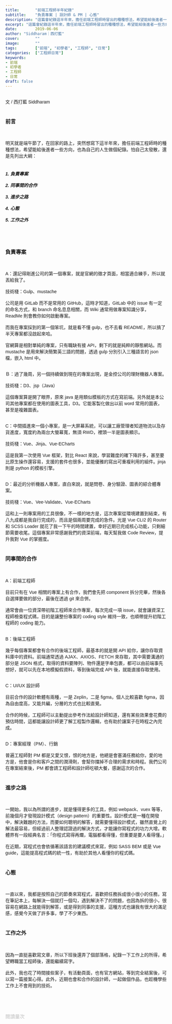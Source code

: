 ```yaml
---
title:       "前端工程師半年紀錄"
subtitle:    "負責專案 | 設計師 & PM | 心態"
description: "這篇會紀錄這半年來，擔任前端工程師時冒出的種種想法，希望能給後進者一些方向，也為自己的人生做個紀錄。"
excerpt: "這篇會紀錄這半年來，擔任前端工程師時冒出的種種想法，希望能給後進者一些方向，也為自己的人生做個紀錄。"
date:        2019-06-06
author: "Siddharam｜西打藍"
cover:       ""
image:       ""
tags:        ["前端", "初學者", "工程師", "日常"]
categories:  ["工程師日常"]
keywords:
- 前端
- 初學者
- 工程師
- 日常
draft: false
---
```


<article style="font-family: 'Noto Sans TC', '微軟正黑體', sans-serif; font-weight: 300;">

<br>文 / 西打藍 Siddharam<br><br>

<h3 class="article-h1-color">前言</h3><br>

明天就是端午節了，在回家的路上，突然想寫下這半年來，擔任前端工程師時的種種想法，希望能給後進者一些方向，也為自己的人生做個紀錄。怕自己太發散，還是先列出大綱：<br><br>
<h5>
1. 負責專案<br><br>
2. 同事間的合作<br><br>
3. 進步之路<br><br>
4. 心態<br><br>
5. 工作之外
</h5><br><br>

<h3 class="article-h1-color">負責專案</h3><br>

A：還記得剛進公司的第一個專案，就是官網的徵才頁面，相當適合練手，所以就丟給我了。<br><br>
技術棧：Gulp、mustache<br><br>
公司是用 GitLab 而不是常用的 GitHub，這時才知道，GitLab 中的 issue 有一定的命名方式，和 branch 命名息息相關，而 Wiki 通常用做專案知識分享， ReadMe 則會教你如何啟動專案。<br><br>
而我在專案採到的第一個笨坑，就是看不懂 gulp，也不去看 README，所以搞了半天專案都沒啟起來哈。<br><br>
官網算是相對單純的專案，只有職缺有接 API，剩下的就是純粹的靜態網站。而 mustache 是用來解決簡繁英三語的問題，透過 gulp 分別引入三種語言的 json 檔，嵌入 html 中。<br><br>

Ｂ：過了幾周，另一個持續做到現在的專案出現，是金控公司的理財機器人專案。<br><br>
技術棧：D3、jsp（Java）<br><br>
這個專案算是開了眼界，原來 java 是用類似模板的方式在寫前端。另外就是本公司其他專案都在使用的圖表工具，D3。它能客製化做出以前 word 常用的圖表，甚至是複雜圖表。<br><br>

C：中間插進來一個小專案，是一大屏幕系統，可以讓工廠管理者知道物流以及存貨進度，寬度約為兩台大螢幕寬，無須 RWD，裡頭一半是圖表顯示。<br><br>
技術棧：Vue、Jinja、Vue-ECharts<br><br>
這是我第一次使用 Vue 框架，對比 React 來說，學習難度的確下降許多，甚至要比原生操作還容易，支援的套件也很多，並能優雅的寫出可重複利用的組件。jinja 則是 python 的模板引擎。<br><br>

D：最近的分析機器人專案，直白來說，就是問卷、身分驗證、圖表的綜合體專案。<br><br>
技術棧：Vue、Vee-Validate、Vue-ECharts<br><br>
這和上一則專案用的工具很像，不一樣的地方是，這次專案從環境建置到結束，有八九成都是我自行完成的，而且是個兩周要完成的急件。光是 Vue CLI2 的 Router 和 SCSS Loader 就花了我一下午的時間建置，幸好近期已完成核心功能，只剩細節需要收尾。這個專案非常感謝我們的資深前端，每天幫我做 Code Review，提升我對 Vue 的掌握度。<br><br>


<h3 class="article-h1-color">同事間的合作</h3><br>
 
A：前端工程師<br><br>
目前只有在 Vue 相關的專案上有合作，我們會先把 component 拆分完畢，然後各自選擇要做的部分，最後在透過 git 來合併。<br><br>
通常會由一位資深帶初階工程師來合作專案，每次完成一項 issue，就會讓資深工程師檢查程式碼，目的是讓整份專案的 coding style 維持一致，也順帶提升初階工程師的 coding 能力。<br><br>


B：後端工程師<br><br>
幾乎每個專案都會有合作的後端工程師，最基本的就是開 API 給你，讓你存取資料庫中的資料。前端通常透過 AJAX、AXIOS、FETCH 來存取，其中需要溝通的部分是 JSON 格式，取得的資料要陣列、物件還是字串包裹，都可以由前端事先想好，就可以先在本地模擬假資料，等到後端完成 API 後，就能直接存取使用。<br><br>


C：UI/UX 設計師<br><br>
目前合作的設計軟體有兩種，一是 Zeplin，二是 figma，個人比較喜歡 figma，因為自由度高，又能共編，分層的方式也比較直覺。<br><br>
合作的時候，工程師可以主動提出參考作法給設計師知道，還有某些效果會花費的預估時間，這都能讓設計師更了解工程製作邏輯，也有助於讓案子在時程之內完成。<br><br>


D：專案經理（PM）、行銷<br><br>
普遍工程師對 PM 都是又愛又恨，恨的地方是，他總是會塞滿任務給你，愛的地方是，他會是你和客戶之間的潤滑劑，會幫你擋掉不合理的需求和時程。我們公司在專案結束後，PM 都會請工程師和設計師吃頓大餐，感謝這次的合作。<br><br>


<h3 class="article-h1-color">進步之路</h3><br>

一開始，我以為所謂的進步，就是懂得更多的工具，例如 webpack、vuex 等等，前幾個月才發現設計模式（design pattern）的重要性。設計模式是一種在開發中，解決難題的方法，而要如何聰明的解答，就需要懂得設計模式，雖然直覺上的解法最容易，但經過前人整理認證過的解決方式，才能讓你寫程式的功力大增。軟體界有一段經典名言：「你程式寫得再爛，電腦都看得懂，但重要是要人看得懂。」<br><br>
在近期，寫程式也會依循著該語言的建議模式來寫，例如 SASS BEM 或是 Vue guide，這能提高程式碼的統一性，有助於其他人看懂你的程式碼。<br><br>


<h3 class="article-h1-color">心態</h3><br>

一直以來，我都是按照自己的節奏來寫程式，喜歡把任務拆成很小很小的任務，寫在筆記本上，每解決一個就打一個勾，遇到解決不了的問題，也因為拆的很小，很容易在網路上就能得到解答，或是得到同事的支援，這種方式也讓我有很大的滿足感，感覺今天做了許多事，學了不少東西。<br><br>


<h3 class="article-h1-color">工作之外</h3><br>

因為一直挺喜歡寫文章，所以下班後還弄了個部落格，紀錄一下工作上的所得，希望轉職當工程師後，還能繼續寫字。<br><br>
此外，我也花了時間接些案子，有活動頁面，也有官方網站，等到完全結案後，可以寫一篇接案心得。此外，近期也會和合作的設計師，一起做個作品，也趁機學些工作上不會用到的技術。


<br><br><br>

</article>

<div style="color: #bfbfbf; font-size: 15px;" id="busuanzi_container_page_pv">
  閱讀量<span id="busuanzi_value_page_pv"></span>次
</div>

<script src="../../js/post.js"></script>
